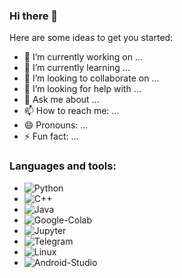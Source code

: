 ### Hi there 👋


Here are some ideas to get you started:

- 🔭 I’m currently working on ...
- 🌱 I’m currently learning ...
- 👯 I’m looking to collaborate on ...
- 🤔 I’m looking for help with ...
- 💬 Ask me about ...
- 📫 How to reach me: ...
- 😄 Pronouns: ...
- ⚡ Fun fact: ...

### Languages and tools:
- ![Python](https://img.shields.io/badge/-Python-FFCC22?style-for-the-badge&logo=python)
- ![C++](https://img.shields.io/badge/-C++-00599C?style=for-th..)
- ![Java](https://img.shields.io/badge/-Java-red?style=for-the-..)
- ![Google-Colab](https://img.shields.io/badge/-Colab-white?style-for-the-badge&logo=google-colab)
- ![Jupyter](https://img.shields.io/badge/-Jupyter-white?style=for..)
- ![Telegram](https://img.shields.io/badge/-Telegram-26A5E4?style=f..)
- ![Linux](https://img.shields.io/badge/-Linux-white?style=for-t..)
- ![Android-Studio](https://img.shields.io/badge/-Android_Studio-white?st..)
